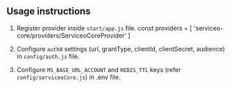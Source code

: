 ## Usage instructions

1. Register provider inside `start/app.js` file.
const providers = [
  'serviceo-core/providers/ServiceoCoreProvider'
]

2. Configure `auth0` settings (url, grantType, clientId, clientSecret, audience) in `config/auth.js` file.

3. Configure `MS_BASE_URL_ACCOUNT` and `REDIS_TTL` keys (refer `config/serviceoCore.js`) in .env file.